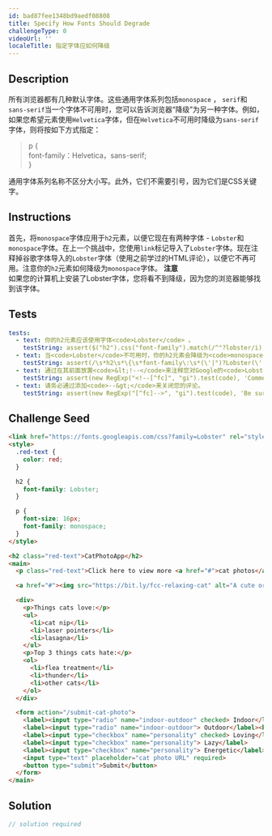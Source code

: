 ```yaml
---
id: bad87fee1348bd9aedf08808
title: Specify How Fonts Should Degrade
challengeType: 0
videoUrl: ''
localeTitle: 指定字体应如何降级
---
```


## Description
<section id="description">所有浏览器都有几种默认字体。这些通用字体系列包括<code>monospace</code> ， <code>serif</code>和<code>sans-serif</code>当一个字体不可用时，您可以告诉浏览器“降级”为另一种字体。例如，如果您希望元素使用<code>Helvetica</code>字体，但在<code>Helvetica</code>不可用时降级为<code>sans-serif</code>字体，则将按如下方式指定： <blockquote> p { <br> font-family：Helvetica，sans-serif; <br> } </blockquote>通用字体系列名称不区分大小写。此外，它们不需要引号，因为它们是CSS关键字。 </section>

## Instructions
<section id="instructions">首先，将<code>monospace</code>字体应用于<code>h2</code>元素，以便它现在有两种字体 - <code>Lobster</code>和<code>monospace</code>字体。在上一个挑战中，您使用<code>link</code>标记导入了<code>Lobster</code>字体。现在注释掉谷歌字体导入的<code>Lobster</code>字体（使用之前学过的HTML评论），以便它不再可用。注意你的<code>h2</code>元素如何降级为<code>monospace</code>字体。 <strong>注意</strong> <br>如果您的计算机上安装了Lobster字体，您将看不到降级，因为您的浏览器能够找到该字体。 </section>

## Tests
<section id='tests'>

```yml
tests:
  - text: 你的h2元素应该使用字体<code>Lobster</code> 。
    testString: assert($("h2").css("font-family").match(/^"?lobster/i), 'Your h2 element should use the font <code>Lobster</code>.');
  - text: 当<code>Lobster</code>不可用时，你的h2元素会降级为<code>monospace</code>字体。
    testString: assert(/\s*h2\s*\{\s*font-family\:\s*(\'|")?Lobster(\'|")?,\s*monospace\s*;\s*\}/gi.test(code), 'Your h2 element should degrade to the font <code>monospace</code> when <code>Lobster</code> is not available.');
  - text: 通过在其前面放置<code>&lt;!--</code>来注释您对Google的<code>Lobster</code>字体的调用。
    testString: assert(new RegExp("<!--[^fc]", "gi").test(code), 'Comment out your call to Google for the <code>Lobster</code> font by putting <code>&#60;!--</code> in front of it.');
  - text: 请务必通过添加<code>--&gt;</code>来关闭您的评论。
    testString: assert(new RegExp("[^fc]-->", "gi").test(code), 'Be sure to close your comment by adding <code>--&#62;!</code>.');

```

</section>

## Challenge Seed
<section id='challengeSeed'>

<div id='html-seed'>

```html
<link href="https://fonts.googleapis.com/css?family=Lobster" rel="stylesheet" type="text/css">
<style>
  .red-text {
    color: red;
  }

  h2 {
    font-family: Lobster;
  }

  p {
    font-size: 16px;
    font-family: monospace;
  }
</style>

<h2 class="red-text">CatPhotoApp</h2>
<main>
  <p class="red-text">Click here to view more <a href="#">cat photos</a>.</p>

  <a href="#"><img src="https://bit.ly/fcc-relaxing-cat" alt="A cute orange cat lying on its back."></a>

  <div>
    <p>Things cats love:</p>
    <ul>
      <li>cat nip</li>
      <li>laser pointers</li>
      <li>lasagna</li>
    </ul>
    <p>Top 3 things cats hate:</p>
    <ol>
      <li>flea treatment</li>
      <li>thunder</li>
      <li>other cats</li>
    </ol>
  </div>

  <form action="/submit-cat-photo">
    <label><input type="radio" name="indoor-outdoor" checked> Indoor</label>
    <label><input type="radio" name="indoor-outdoor"> Outdoor</label><br>
    <label><input type="checkbox" name="personality" checked> Loving</label>
    <label><input type="checkbox" name="personality"> Lazy</label>
    <label><input type="checkbox" name="personality"> Energetic</label><br>
    <input type="text" placeholder="cat photo URL" required>
    <button type="submit">Submit</button>
  </form>
</main>

```

</div>



</section>

## Solution
<section id='solution'>

```js
// solution required
```
</section>
